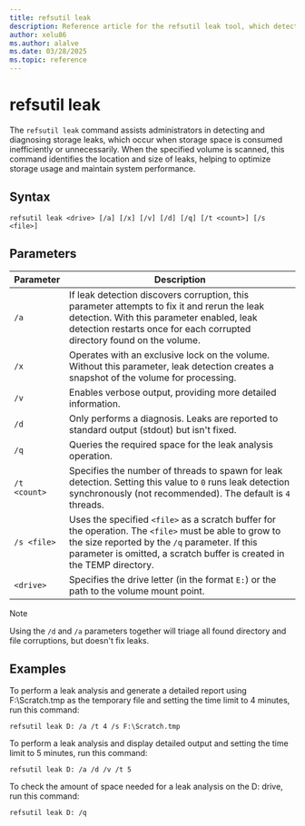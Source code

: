 ```yaml
---
title: refsutil leak
description: Reference article for the refsutil leak tool, which detects and diagnoses storage leaks, revealing their location and size to optimize storage usage.
author: xelu86
ms.author: alalve
ms.date: 03/28/2025
ms.topic: reference
---
```


# refsutil leak

The `refsutil leak` command assists administrators in detecting and diagnosing storage leaks, which occur when storage space is consumed inefficiently or unnecessarily. When the specified volume is scanned, this command identifies the location and size of leaks, helping to optimize storage usage and maintain system performance.

## Syntax

```
refsutil leak <drive> [/a] [/x] [/v] [/d] [/q] [/t <count>] [/s <file>]
```

## Parameters

| Parameter | Description |
|--|--|
| `/a` | If leak detection discovers corruption, this parameter attempts to fix it and rerun the leak detection. With this parameter enabled, leak detection restarts once for each corrupted directory found on the volume. |
| `/x` | Operates with an exclusive lock on the volume. Without this parameter, leak detection creates a snapshot of the volume for processing. |
| `/v` | Enables verbose output, providing more detailed information. |
| `/d` | Only performs a diagnosis. Leaks are reported to standard output (stdout) but isn't fixed. |
| `/q` | Queries the required space for the leak analysis operation. |
| `/t <count>` | Specifies the number of threads to spawn for leak detection. Setting this value to `0` runs leak detection synchronously (not recommended). The default is `4` threads. |
| `/s <file>` | Uses the specified `<file>` as a scratch buffer for the operation. The `<file>` must be able to grow to the size reported by the `/q` parameter. If this parameter is omitted, a scratch buffer is created in the TEMP directory. |
| `<drive>` | Specifies the drive letter (in the format `E:`) or the path to the volume mount point. |

> [!NOTE]
> Using the `/d` and `/a` parameters together will triage all found directory and file corruptions, but doesn't fix leaks.

## Examples

To perform a leak analysis and generate a detailed report using F:\Scratch.tmp as the temporary file and setting the time limit to 4 minutes, run this command:

```
refsutil leak D: /a /t 4 /s F:\Scratch.tmp
```

To perform a leak analysis and display detailed output and setting the time limit to 5 minutes, run this command:

```
refsutil leak D: /a /d /v /t 5
```

To check the amount of space needed for a leak analysis on the D: drive, run this command:

```
refsutil leak D: /q
```
